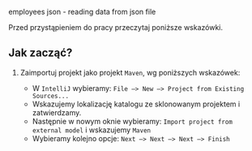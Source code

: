 employees json - reading data from json file

Przed przystąpieniem do pracy przeczytaj poniższe wskazówki.
## Jak zacząć?

1. Zaimportuj projekt jako projekt `Maven`, wg poniższych wskazówek:

	* W `IntelliJ` wybieramy: `File –> New –> Project from Existing Sources...`
	* Wskazujemy lokalizację katalogu ze sklonowanym projektem i zatwierdzamy.
	* Następnie w nowym oknie wybieramy: `Import project from external model` i wskazujemy `Maven`
	* Wybieramy kolejno opcje: `Next –> Next –> Next –> Finish`
